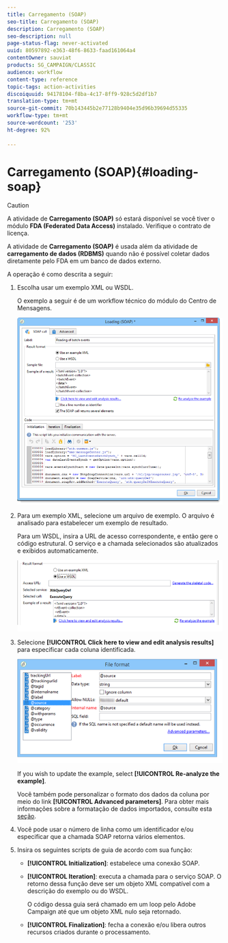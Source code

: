 ```yaml
---
title: Carregamento (SOAP)
seo-title: Carregamento (SOAP)
description: Carregamento (SOAP)
seo-description: null
page-status-flag: never-activated
uuid: 80597892-e363-48f6-8633-faad161064a4
contentOwner: sauviat
products: SG_CAMPAIGN/CLASSIC
audience: workflow
content-type: reference
topic-tags: action-activities
discoiquuid: 94178104-f8ba-4c17-8ff9-928c5d2df1b7
translation-type: tm+mt
source-git-commit: 70b143445b2e77128b9404e35d96b39694d55335
workflow-type: tm+mt
source-wordcount: '253'
ht-degree: 92%

---
```



# Carregamento (SOAP){#loading-soap}

>[!CAUTION]
>
>A atividade de **Carregamento (SOAP)** só estará disponível se você tiver o módulo **FDA (Federated Data Access)** instalado. Verifique o contrato de licença.

A atividade de **Carregamento (SOAP)** é usada além da atividade de **carregamento de dados (RDBMS)** quando não é possível coletar dados diretamente pelo FDA em um banco de dados externo.

A operação é como descrita a seguir:

1. Escolha usar um exemplo XML ou WSDL.

   O exemplo a seguir é de um workflow técnico do módulo do Centro de Mensagens.

   ![](assets/load_soap_002.png)

1. Para um exemplo XML, selecione um arquivo de exemplo. O arquivo é analisado para estabelecer um exemplo de resultado.

   Para um WSDL, insira a URL de acesso correspondente, e então gere o código estrutural. O serviço e a chamada selecionados são atualizados e exibidos automaticamente.

   ![](assets/soap_load_003.png)

1. Selecione **[!UICONTROL Click here to view and edit analysis results]** para especificar cada coluna identificada.

   ![](assets/soap_load_001.png)

   If you wish to update the example, select **[!UICONTROL Re-analyze the example]**.

   Você também pode personalizar o formato dos dados da coluna por meio do link **[!UICONTROL Advanced parameters]**. Para obter mais informações sobre a formatação de dados importados, consulte esta [seção](../../platform/using/importing-data.md#import-wizard).

1. Você pode usar o número de linha como um identificador e/ou especificar que a chamada SOAP retorna vários elementos.
1. Insira os seguintes scripts de guia de acordo com sua função:

   * **[!UICONTROL Initialization]**: estabelece uma conexão SOAP.
   * **[!UICONTROL Iteration]**: executa a chamada para o serviço SOAP. O retorno dessa função deve ser um objeto XML compatível com a descrição do exemplo ou do WSDL.

      O código dessa guia será chamado em um loop pelo Adobe Campaign até que um objeto XML nulo seja retornado.

   * **[!UICONTROL Finalization]**: fecha a conexão e/ou libera outros recursos criados durante o processamento.

